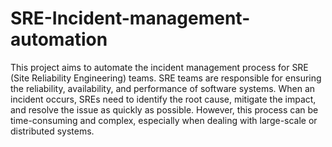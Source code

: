 # SRE-Incident-management-automation

This project aims to automate the incident management process for SRE (Site Reliability Engineering) teams. SRE teams are responsible for ensuring the reliability, availability, and performance of software systems. When an incident occurs, SREs need to identify the root cause, mitigate the impact, and resolve the issue as quickly as possible. However, this process can be time-consuming and complex, especially when dealing with large-scale or distributed systems.




